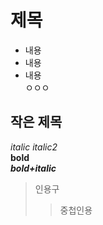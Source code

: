 # 제목
- 내용
- 내용
- 내용<br>ㅇㅇㅇ

## 작은 제목
*italic* _italic2_<br>
**bold**<br>
***bold+italic***
>인용구
>>중첩인용